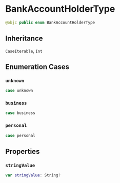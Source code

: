 # BankAccountHolderType

``` swift
@objc public enum BankAccountHolderType
```

## Inheritance

`CaseIterable`, `Int`

## Enumeration Cases

### `unknown`

``` swift
case unknown
```

### `business`

``` swift
case business
```

### `personal`

``` swift
case personal
```

## Properties

### `stringValue`

``` swift
var stringValue: String?
```
